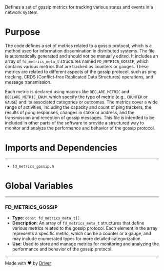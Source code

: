 <!--------------------------------------------------------------------------------->
<!-- IMPORTANT: This file is auto-generated by Driver (https://driver.ai). -------->
<!-- Manual edits may be overwritten on future commits. --------------------------->
<!--------------------------------------------------------------------------------->

Defines a set of gossip metrics for tracking various states and events in a network system.

# Purpose
The code defines a set of metrics related to a gossip protocol, which is a method used for information dissemination in distributed systems. The file is automatically generated and should not be manually edited. It includes an array of `fd_metrics_meta_t` structures named `FD_METRICS_GOSSIP`, which contains various metrics that are tracked as counters or gauges. These metrics are related to different aspects of the gossip protocol, such as ping tracking, CRDS (Conflict-free Replicated Data Structures) operations, and message transmission.

Each metric is declared using macros like `DECLARE_METRIC` and `DECLARE_METRIC_ENUM`, which specify the type of metric (e.g., `COUNTER` or `GAUGE`) and its associated categories or outcomes. The metrics cover a wide range of activities, including the capacity and count of ping trackers, the results of pong responses, changes in stake or address, and the transmission and reception of gossip messages. This file is intended to be included in other parts of the software to provide a structured way to monitor and analyze the performance and behavior of the gossip protocol.
# Imports and Dependencies

---
- `fd_metrics_gossip.h`


# Global Variables

---
### FD\_METRICS\_GOSSIP
- **Type**: ``const fd_metrics_meta_t[]``
- **Description**: An array of `fd_metrics_meta_t` structures that define various metrics related to the gossip protocol. Each element in the array represents a specific metric, which can be a counter or a gauge, and may include enumerated types for more detailed categorization.
- **Use**: Used to store and manage metrics for monitoring and analyzing the performance and behavior of the gossip protocol.



---
Made with ❤️ by [Driver](https://www.driver.ai/)